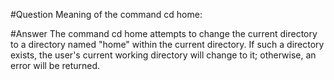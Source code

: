 #Question
Meaning of the command cd home:

#Answer
The command cd home attempts to change the current directory to a directory named "home" within the current directory. If such a directory exists, the user's current working directory will change to it; otherwise, an error will be returned.
